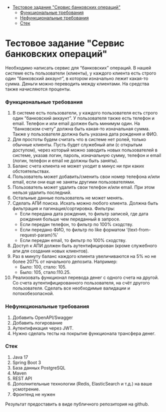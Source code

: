<!-- TOC -->
* [Тестовое задание "Сервис банковских операций"](#тестовое-задание-сервис-банковских-операций)
    * [Функциональные требования](#функциональные-требования)
    * [Нефункциональные требования](#нефункциональные-требования)
    * [Стек](#стек)
<!-- TOC -->

# Тестовое задание "Сервис банковских операций"

Необходимо написать сервис для “банковских” операций. В нашей системе есть пользователи (клиенты), у каждого клиента
есть строго один “банковский аккаунт”, в котором изначально лежит какая-то сумма. Деньги можно переводить между
клиентами. На средства также начисляются проценты.

### Функциональные требования

1. В системе есть пользователи, у каждого пользователя есть строго один “банковский аккаунт”. У пользователя также есть
   телефон и email. Телефон и или email должен быть минимум один. На “банковском счету” должна быть какая-то изначальная
   сумма. Также у пользователя должна быть указана дата рождения и ФИО.
2. Для простоты будем считать что в системе нет ролей, только обычные клиенты. Пусть будет служебный апи (с открытым
   доступом), через который можно заводить новых пользователей в системе, указав логин, пароль, изначальную сумму,
   телефон и email (логин, телефон и email не должны быть заняты).
3. Баланс счета клиента не может уходит в минус ни при каких обстоятельствах.
4. Пользователь может добавить/сменить свои номер телефона и/или email, если они еще не заняты другими пользователями.
5. Пользователь может удалить свои телефон и/или email. При этом нельзя удалить последний.
6. Остальные данные пользователь не может менять.
7. Сделать АПИ поиска. Искать можно любого клиента. Должна быть фильтрация и пагинация/сортировка. Фильтры:
    * Если передана дата рождения, то фильтр записей, где дата рождения больше чем переданный в запросе.
    * Если передан телефон, то фильтр по 100% сходству.
    * Если передано ФИО, то фильтр по like форматом ‘{text-from-request-param}%’
    * Если передан email, то фильтр по 100% сходству.
8. Доступ к АПИ должен быть аутентифицирован (кроме служебного апи для создания новых клиентов).
9. Раз в минуту баланс каждого клиента увеличиваются на 5% но не более 207% от начального депозита. Например:
    * Было: 100, стало: 105.
    * Было: 105, стало:110.25.
10. Реализовать функционал перевода денег с одного счета на другой. Со счета аутентифицированного пользователя, на счёт
    другого пользователя. Сделать все необходимые валидации и потокобезопасной.

### Нефункциональные требования

1. Добавить OpenAPI/Swagger
2. Добавить логирование
3. Аутентификация через JWT.
4. Нужно сделать тесты на покрытие функционала трансфера денег.

### Стек

1. Java 17
2. Spring Boot 3
3. База данных PostgreSQL
4. Maven
5. REST API
6. Дополнительные технологии (Redis, ElasticSearch и т.д.) на ваше усмотрение.
7. Фронтенд не нужен

Результат предоставить в виде публичного репозитория на github.


